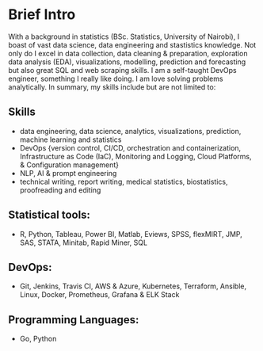 # Brief Intro
With a background in statistics (BSc. Statistics, University of Nairobi), I boast of vast data science, data engineering and stastistics knowledge. Not only do I excel in data collection, data cleaning & preparation, exploration data analysis (EDA), visualizations, modelling, prediction and forecasting but also great SQL and web scraping skills. I am a self-taught DevOps engineer, something I really like doing. I am love solving problems analytically. In summary, my skills include but are not limited to:

## Skills
- data engineering, data science, analytics, visualizations, prediction, machine learning and statistics
- DevOps {version control, CI/CD, orchestration and containerization, Infrastructure as Code (IaC), Monitoring and Logging, Cloud Platforms, & Configuration management}
- NLP, AI & prompt engineering
- technical writing, report writing, medical statistics, biostatistics, proofreading and editing

## Statistical tools:
 - R, Python, Tableau, Power BI, Matlab, Eviews, SPSS, flexMIRT, JMP,  SAS, STATA, Minitab, Rapid Miner, SQL
## DevOps: 
- Git, Jenkins, Travis CI, AWS & Azure, Kubernetes, Terraform, Ansible, Linux, Docker, Prometheus, Grafana & ELK Stack
## Programming Languages:
- Go, Python 
